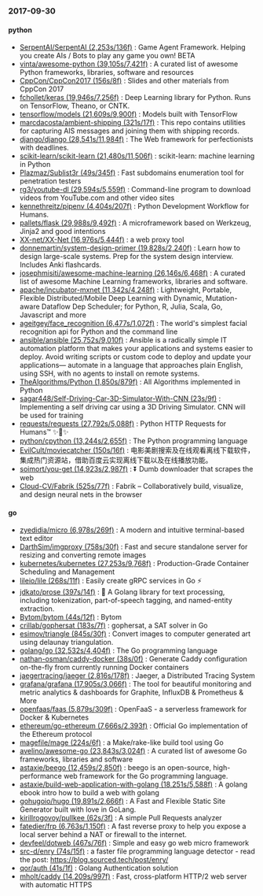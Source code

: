 ### 2017-09-30

#### python
* [SerpentAI/SerpentAI (2,253s/136f)](https://github.com/SerpentAI/SerpentAI) : Game Agent Framework. Helping you create AIs / Bots to play any game you own! BETA
* [vinta/awesome-python (39,105s/7,421f)](https://github.com/vinta/awesome-python) : A curated list of awesome Python frameworks, libraries, software and resources
* [CppCon/CppCon2017 (156s/8f)](https://github.com/CppCon/CppCon2017) : Slides and other materials from CppCon 2017
* [fchollet/keras (19,946s/7,256f)](https://github.com/fchollet/keras) : Deep Learning library for Python. Runs on TensorFlow, Theano, or CNTK.
* [tensorflow/models (21,609s/9,900f)](https://github.com/tensorflow/models) : Models built with TensorFlow
* [marcdacosta/ambient-shipping (321s/17f)](https://github.com/marcdacosta/ambient-shipping) : This repo contains utilities for capturing AIS messages and joining them with shipping records.
* [django/django (28,541s/11,984f)](https://github.com/django/django) : The Web framework for perfectionists with deadlines.
* [scikit-learn/scikit-learn (21,480s/11,506f)](https://github.com/scikit-learn/scikit-learn) : scikit-learn: machine learning in Python
* [Plazmaz/Sublist3r (49s/345f)](https://github.com/Plazmaz/Sublist3r) : Fast subdomains enumeration tool for penetration testers
* [rg3/youtube-dl (29,594s/5,559f)](https://github.com/rg3/youtube-dl) : Command-line program to download videos from YouTube.com and other video sites
* [kennethreitz/pipenv (4,404s/207f)](https://github.com/kennethreitz/pipenv) : Python Development Workflow for Humans.
* [pallets/flask (29,988s/9,492f)](https://github.com/pallets/flask) : A microframework based on Werkzeug, Jinja2 and good intentions
* [XX-net/XX-Net (16,976s/5,444f)](https://github.com/XX-net/XX-Net) : a web proxy tool
* [donnemartin/system-design-primer (19,828s/2,240f)](https://github.com/donnemartin/system-design-primer) : Learn how to design large-scale systems. Prep for the system design interview. Includes Anki flashcards.
* [josephmisiti/awesome-machine-learning (26,146s/6,468f)](https://github.com/josephmisiti/awesome-machine-learning) : A curated list of awesome Machine Learning frameworks, libraries and software.
* [apache/incubator-mxnet (11,342s/4,248f)](https://github.com/apache/incubator-mxnet) : Lightweight, Portable, Flexible Distributed/Mobile Deep Learning with Dynamic, Mutation-aware Dataflow Dep Scheduler; for Python, R, Julia, Scala, Go, Javascript and more
* [ageitgey/face_recognition (6,477s/1,072f)](https://github.com/ageitgey/face_recognition) : The world's simplest facial recognition api for Python and the command line
* [ansible/ansible (25,752s/9,010f)](https://github.com/ansible/ansible) : Ansible is a radically simple IT automation platform that makes your applications and systems easier to deploy. Avoid writing scripts or custom code to deploy and update your applications— automate in a language that approaches plain English, using SSH, with no agents to install on remote systems.
* [TheAlgorithms/Python (1,850s/879f)](https://github.com/TheAlgorithms/Python) : All Algorithms implemented in Python
* [sagar448/Self-Driving-Car-3D-Simulator-With-CNN (23s/9f)](https://github.com/sagar448/Self-Driving-Car-3D-Simulator-With-CNN) : Implementing a self driving car using a 3D Driving Simulator. CNN will be used for training
* [requests/requests (27,792s/5,088f)](https://github.com/requests/requests) : Python HTTP Requests for Humans™ ✨🍰✨
* [python/cpython (13,244s/2,655f)](https://github.com/python/cpython) : The Python programming language
* [EvilCult/moviecatcher (150s/16f)](https://github.com/EvilCult/moviecatcher) : 电影美剧搜索及在线观看离线下载软件，集成热门资源站，借助百度云实现离线下载以及在线播放功能。
* [soimort/you-get (14,923s/2,987f)](https://github.com/soimort/you-get) : ⏬ Dumb downloader that scrapes the web
* [Cloud-CV/Fabrik (525s/77f)](https://github.com/Cloud-CV/Fabrik) : Fabrik – Collaboratively build, visualize, and design neural nets in the browser

#### go
* [zyedidia/micro (6,978s/269f)](https://github.com/zyedidia/micro) : A modern and intuitive terminal-based text editor
* [DarthSim/imgproxy (758s/30f)](https://github.com/DarthSim/imgproxy) : Fast and secure standalone server for resizing and converting remote images
* [kubernetes/kubernetes (27,253s/9,768f)](https://github.com/kubernetes/kubernetes) : Production-Grade Container Scheduling and Management
* [lileio/lile (268s/11f)](https://github.com/lileio/lile) : Easily create gRPC services in Go ⚡️
* [jdkato/prose (397s/14f)](https://github.com/jdkato/prose) : 📖 A Golang library for text processing, including tokenization, part-of-speech tagging, and named-entity extraction.
* [Bytom/bytom (44s/12f)](https://github.com/Bytom/bytom) : Bytom
* [crillab/gophersat (183s/7f)](https://github.com/crillab/gophersat) : gophersat, a SAT solver in Go
* [esimov/triangle (845s/30f)](https://github.com/esimov/triangle) : Convert images to computer generated art using delaunay triangulation.
* [golang/go (32,532s/4,404f)](https://github.com/golang/go) : The Go programming language
* [nathan-osman/caddy-docker (38s/0f)](https://github.com/nathan-osman/caddy-docker) : Generate Caddy configuration on-the-fly from currently running Docker containers
* [jaegertracing/jaeger (2,816s/178f)](https://github.com/jaegertracing/jaeger) : Jaeger, a Distributed Tracing System
* [grafana/grafana (17,905s/3,066f)](https://github.com/grafana/grafana) : The tool for beautiful monitoring and metric analytics & dashboards for Graphite, InfluxDB & Prometheus & More
* [openfaas/faas (5,879s/309f)](https://github.com/openfaas/faas) : OpenFaaS - a serverless framework for Docker & Kubernetes
* [ethereum/go-ethereum (7,666s/2,393f)](https://github.com/ethereum/go-ethereum) : Official Go implementation of the Ethereum protocol
* [magefile/mage (224s/6f)](https://github.com/magefile/mage) : a Make/rake-like build tool using Go
* [avelino/awesome-go (23,843s/3,024f)](https://github.com/avelino/awesome-go) : A curated list of awesome Go frameworks, libraries and software
* [astaxie/beego (12,459s/2,850f)](https://github.com/astaxie/beego) : beego is an open-source, high-performance web framework for the Go programming language.
* [astaxie/build-web-application-with-golang (18,251s/5,588f)](https://github.com/astaxie/build-web-application-with-golang) : A golang ebook intro how to build a web with golang
* [gohugoio/hugo (19,891s/2,666f)](https://github.com/gohugoio/hugo) : A Fast and Flexible Static Site Generator built with love in GoLang.
* [kirillrogovoy/pullkee (62s/3f)](https://github.com/kirillrogovoy/pullkee) : A simple Pull Requests analyzer
* [fatedier/frp (6,763s/1,150f)](https://github.com/fatedier/frp) : A fast reverse proxy to help you expose a local server behind a NAT or firewall to the internet.
* [devfeel/dotweb (467s/76f)](https://github.com/devfeel/dotweb) : Simple and easy go web micro framework
* [src-d/enry (74s/15f)](https://github.com/src-d/enry) : a faster file programming language detector - read the post: https://blog.sourced.tech/post/enry/
* [qor/auth (41s/1f)](https://github.com/qor/auth) : Golang Authentication solution
* [mholt/caddy (14,209s/997f)](https://github.com/mholt/caddy) : Fast, cross-platform HTTP/2 web server with automatic HTTPS
